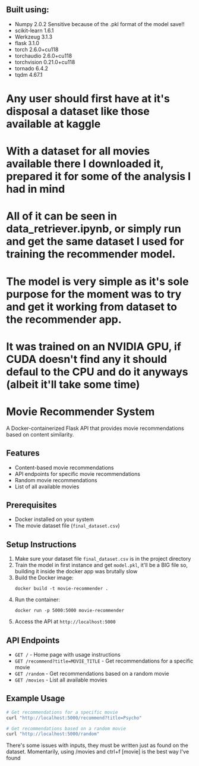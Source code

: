 ## Built using:
- Numpy 2.0.2 Sensitive because of the .pkl format of the model save!!
- scikit-learn             1.6.1
- Werkzeug                 3.1.3
- flask                    3.1.0
- torch                    2.6.0+cu118
- torchaudio               2.6.0+cu118
- torchvision              0.21.0+cu118
- tornado                  6.4.2
- tqdm                     4.67.1


# Any user should first have at it's disposal a dataset like those available at kaggle
# With a dataset for all movies available there I downloaded it, prepared it for some of the analysis I had in mind
# All of it can be seen in data_retriever.ipynb, or simply run and get the same dataset I used for training the recommender model.
# The model is very simple as it's sole purpose for the moment was to try and get it working from dataset to the recommender app.
# It was trained on an NVIDIA GPU, if CUDA doesn't find any it should defaul to the CPU and do it anyways (albeit it'll take some time)


# Movie Recommender System

A Docker-containerized Flask API that provides movie recommendations based on content similarity.

## Features

- Content-based movie recommendations
- API endpoints for specific movie recommendations
- Random movie recommendations
- List of all available movies

## Prerequisites

- Docker installed on your system
- The movie dataset file (`final_dataset.csv`)

## Setup Instructions

1. Make sure your dataset file `final_dataset.csv` is in the project directory
2. Train the model in first instance and get `model.pkl`, it'll be a BIG file so, building it inside the docker app was brutally slow
3. Build the Docker image:
   ```
   docker build -t movie-recommender .
   ```
4. Run the container:
   ```
   docker run -p 5000:5000 movie-recommender
   ```
5. Access the API at `http://localhost:5000`

## API Endpoints

- `GET /` - Home page with usage instructions
- `GET /recommend?title=MOVIE_TITLE` - Get recommendations for a specific movie
- `GET /random` - Get recommendations based on a random movie
- `GET /movies` - List all available movies

## Example Usage

```bash
# Get recommendations for a specific movie
curl "http://localhost:5000/recommend?title=Psycho"

# Get recommendations based on a random movie
curl "http://localhost:5000/random"
```

There's some issues with inputs, they must be written just as found on the dataset.
Momentarily, using /movies and ctrl+f [movie] is the best way I've found
